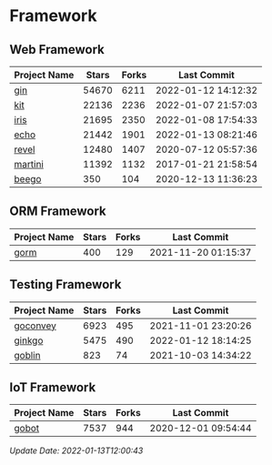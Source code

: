 # Framework

## Web Framework
| Project Name | Stars | Forks | Last Commit |
| ------------ | ----- | ----- | ----------- |
| [gin](https://github.com/gin-gonic/gin) | 54670 | 6211 | 2022-01-12 14:12:32 |
| [kit](https://github.com/go-kit/kit) | 22136 | 2236 | 2022-01-07 21:57:03 |
| [iris](https://github.com/kataras/iris) | 21695 | 2350 | 2022-01-08 17:54:33 |
| [echo](https://github.com/labstack/echo) | 21442 | 1901 | 2022-01-13 08:21:46 |
| [revel](https://github.com/revel/revel) | 12480 | 1407 | 2020-07-12 05:57:36 |
| [martini](https://github.com/go-martini/martini) | 11392 | 1132 | 2017-01-21 21:58:54 |
| [beego](https://github.com/astaxie/beego) | 350 | 104 | 2020-12-13 11:36:23 |

## ORM Framework
| Project Name | Stars | Forks | Last Commit |
| ------------ | ----- | ----- | ----------- |
| [gorm](https://github.com/jinzhu/gorm) | 400 | 129 | 2021-11-20 01:15:37 |

## Testing Framework
| Project Name | Stars | Forks | Last Commit |
| ------------ | ----- | ----- | ----------- |
| [goconvey](https://github.com/smartystreets/goconvey) | 6923 | 495 | 2021-11-01 23:20:26 |
| [ginkgo](https://github.com/onsi/ginkgo) | 5475 | 490 | 2022-01-12 18:14:25 |
| [goblin](https://github.com/franela/goblin) | 823 | 74 | 2021-10-03 14:34:22 |

## IoT Framework
| Project Name | Stars | Forks | Last Commit |
| ------------ | ----- | ----- | ----------- |
| [gobot](https://github.com/hybridgroup/gobot) | 7537 | 944 | 2020-12-01 09:54:44 |

*Update Date: 2022-01-13T12:00:43*